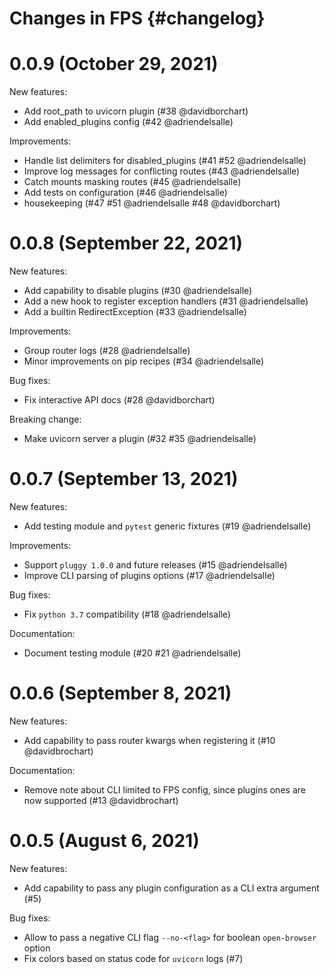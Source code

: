 # Changes in FPS {#changelog}

<!-- <START NEW CHANGELOG ENTRY> -->

0.0.9 (October 29, 2021)
========================

New features:
- Add root_path to uvicorn plugin (#38 @davidborchart)
- Add enabled_plugins config (#42 @adriendelsalle)

Improvements:
- Handle list delimiters for disabled_plugins (#41 #52 @adriendelsalle)
- Improve log messages for conflicting routes (#43 @adriendelsalle)
- Catch mounts masking routes (#45 @adriendelsalle)
- Add tests on configuration (#46 @adriendelsalle)
- housekeeping (#47 #51 @adriendelsalle #48 @davidborchart)

<!-- <END NEW CHANGELOG ENTRY> -->

0.0.8 (September 22, 2021)
==========================

New features:
- Add capability to disable plugins (#30 @adriendelsalle)
- Add a new hook to register exception handlers (#31 @adriendelsalle)
- Add a builtin RedirectException (#33 @adriendelsalle)

Improvements:
- Group router logs (#28 @adriendelsalle)
- Minor improvements on pip recipes (#34 @adriendelsalle)

Bug fixes:
- Fix interactive API docs (#28 @davidborchart)

Breaking change:
- Make uvicorn server a plugin (#32 #35 @adriendelsalle)

0.0.7 (September 13, 2021)
==========================

New features:
- Add testing module and `pytest` generic fixtures (#19 @adriendelsalle)

Improvements:
- Support `pluggy 1.0.0` and future releases (#15 @adriendelsalle)
- Improve CLI parsing of plugins options (#17 @adriendelsalle)

Bug fixes:
- Fix `python 3.7` compatibility (#18 @adriendelsalle)

Documentation:
- Document testing module (#20 #21 @adriendelsalle)

0.0.6 (September 8, 2021)
=========================

New features:
- Add capability to pass router kwargs when registering it (#10 @davidbrochart)

Documentation:
- Remove note about CLI limited to FPS config, since plugins ones are now supported (#13 @davidbrochart)

0.0.5 (August 6, 2021)
======================

New features:
- Add capability to pass any plugin configuration as a CLI extra argument (#5)

Bug fixes:
- Allow to pass a negative CLI flag `--no-<flag>` for boolean `open-browser` option
- Fix colors based on status code for `uvicorn` logs (#7)
